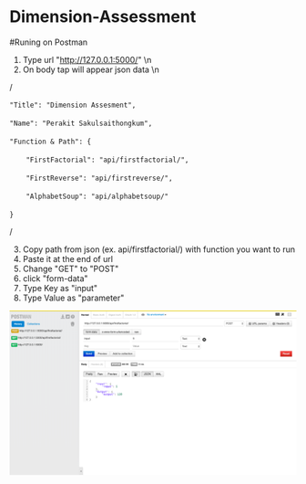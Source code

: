 # Dimension-Assessment

#Runing on Postman

1. Type url "http://127.0.0.1:5000/" \n
2. On body tap will appear json data \n

 /
  
    "Title": "Dimension Assesment",
    
    "Name": "Perakit Sakulsaithongkum",
    
    "Function & Path": {
    
        "FirstFactorial": "api/firstfactorial/",
        
        "FirstReverse": "api/firstreverse/",
        
        "AlphabetSoup": "api/alphabetsoup/"
        
    }
/
  
3. Copy path from json (ex. api/firstfactorial/) with function you want to run
4. Paste it at the end of url
5. Change "GET" to "POST"
6. click "form-data"
7. Type Key as "input"
8. Type Value as "parameter"


![alt text](https://github.com/gapprapp/Dimension-Assessment/blob/master/readme%20pic/postman.png)
